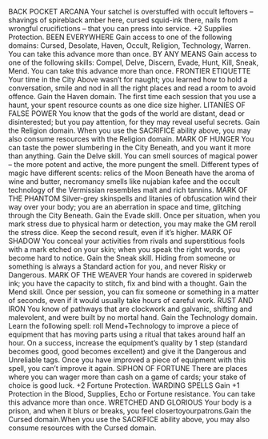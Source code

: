 BACK POCKET ARCANA
Your satchel is overstuffed with occult leftovers – shavings
of spireblack amber here, cursed squid-ink there, nails
from wrongful crucifictions – that you can press into service.
+2 Supplies Protection.
BEEN EVERYWHERE
Gain access to one of the following domains:
Cursed, Desolate, Haven, Occult, Religion,
Technology, Warren. You can take this advance
more than once.
BY ANY MEANS
Gain access to one of the following skills: Compel,
Delve, Discern, Evade, Hunt, Kill, Sneak, Mend.
You can take this advance more than once.
FRONTIER ETIQUETTE
Your time in the City Above wasn’t for naught; you
learned how to hold a conversation, smile and nod in all
the right places and read a room to avoid offence. Gain
the Haven domain. The first time each session
that you use a haunt, your spent resource counts
as one dice size higher.
LITANIES OF FALSE POWER
You know that the gods of the world are distant, dead or
disinterested; but you pay attention, for they may reveal
useful secrets. Gain the Religion domain. When you
use the SACRIFICE ability above, you may also
consume resources with the Religion domain.
MARK OF HUNGER
You can taste the power slumbering in the City Beneath,
and you want it more than anything. Gain the Delve
skill. You can smell sources of magical power –
the more potent and active, the more pungent the
smell. Different types of magic have different
scents: relics of the Moon Beneath have the
aroma of wine and butter, necromancy smells
like nujabian kafee and the occult technology of
the Vermissian resembles malt and rich tannins.
MARK OF THE PHANTOM
Silver-grey skinspells and litanies of obfuscation wind
their way over your body; you are an aberration in space
and time, glitching through the City Beneath. Gain the
Evade skill. Once per situation, when you mark
stress due to physical harm or detection, you may
make the GM reroll the stress dice. Keep the
second result, even if it’s higher.
MARK OF SHADOW
You conceal your activities from rivals and superstitious
fools with a mark etched on your skin; when you speak
the right words, you become hard to notice. Gain the
Sneak skill. Hiding from someone or something
is always a Standard action for you, and never
Risky or Dangerous.
MARK OF THE WEAVER
Your hands are covered in spiderweb ink; you have the
capacity to stitch, fix and bind with a thought. Gain the
Mend skill. Once per session, you can fix someone
or something in a matter of seconds, even if it
would usually take hours of careful work.
RUST AND IRON
You know of pathways that are clockwork and galvanic,
shifting and malevolent, and were built by no mortal
hand. Gain the Technology domain. Learn the following
spell: roll Mend+Technology to improve a
piece of equipment that has moving parts using a
ritual that takes around half an hour. On a success,
increase the equipment’s quality by 1 step (standard
becomes good, good becomes excellent) and
give it the Dangerous and Unreliable tags. Once
you have improved a piece of equipment with this
spell, you can’t improve it again.
SIPHON OF FORTUNE
There are places where you can wager more than cash on
a game of cards; your stake of choice is good luck. +2
Fortune Protection.
WARDING SPELLS
Gain +1 Protection in the Blood, Supplies, Echo
or Fortune resistance. You can take this advance
more than once.
WRETCHED AND GLORIOUS
Your body is a prison, and when it blurs or breaks, you feel
closertoyourpatrons.Gain the Cursed domain.When
you use the SACRIFICE ability above, you may also
consume resources with the Cursed domain.